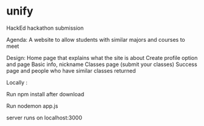 # unify
HackEd hackathon submission


Agenda:
A website to allow students with similar majors and courses to meet

Design:
Home page that explains what the site is about
Create profile option and page 
Basic info, nickname
Classes page (submit your classes)
Success page and people who have similar classes returned



Locally :

Run npm install after download


Run nodemon app.js

server runs on localhost:3000
